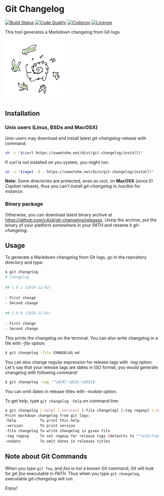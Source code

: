 # Git Changelog

[![Build Status](https://travis-ci.org/c4s4/git-changelog.svg?branch=master)](https://travis-ci.org/c4s4/git-changelog)
[![Code Quality](https://goreportcard.com/badge/github.com/c4s4/git-changelog)](https://goreportcard.com/report/github.com/c4s4/git-changelog)
[![Codecov](https://codecov.io/gh/c4s4/git-changelog/branch/master/graph/badge.svg)](https://codecov.io/gh/c4s4/git-changelog)
[![License](https://img.shields.io/badge/License-Apache%202.0-blue.svg)](https://opensource.org/licenses/Apache-2.0)

This tool generates a Markdown changelog from Git logs.

![](spirale.png)

## Installation

### Unix users (Linux, BSDs and MacOSX)

Unix users may download and install latest *git-changelog* release with command:

```bash
sh -c "$(curl https://sweetohm.net/dist/git-changelog/install)"
```

If *curl* is not installed on you system, you might run:

```bash
sh -c "$(wget -O - https://sweetohm.net/dist/git-changelog/install)"
```

**Note:** Some directories are protected, even as *root*, on **MacOSX** (since *El Capitan* release), thus you can't install *git-changelog* in */usr/bin* for instance.

### Binary package

Otherwise, you can download latest binary archive at <https://github.com/c4s4/git-changelog/releases>. Unzip the archive, put the binary of your platform somewhere in your *PATH* and rename it *git-changelog*.

## Usage

To generate a Markdown changelog from Git logs, go in the repository directory and type:

```bash
$ git changelog
# Changelog

## 1.0.1 (2019-12-02)

- First change
- Second change

## 1.0.0 (2019-12-01)

- First change
- Second change
```

This prints the changelog on the terminal. You can also write changelog in a file with *-file* option:

```bash
$ git changelog -file CHANGELOG.md
```

You can also change regular expression for release tags with *-tag* option. Let's say that your release tags are dates in ISO format, you would generate changelog with following command:

```bash
$ git changelog -tag '^\d{4}-\d{2}-\d{2}$'
```

You can omit dates in release titles with *-nodate* option.

To get help, type `git changelog -help` on command line:

```bash
$ git changelog [-help] [-version] [-file changelog] [-tag regexp] [-nodate]
Print markdown changelog from git logs:
-help           To print this help
-version        To print version
-file changelog To write changelog in given file
-tag regexp     To set regexp for release tags (defaults to "^(v|V)?\d+.*$")
-nodate         To omit dates in releases titles
```

## Note about Git Commands

When you type `git foo`, and *foo* is not a known Git command, Git will look for *git-foo* executable in *PATH*. Thus when you type `git changelog`, executable *git-changelog* will run.

*Enjoy!*
